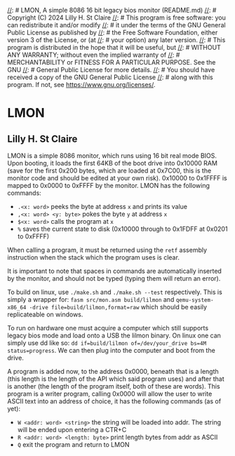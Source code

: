 [//]: #
[//]: #   LMON, A simple 8086 16 bit legacy bios monitor (README.md)
[//]: #   Copyright (C) 2024 Lilly H. St Claire
[//]: #            This program is free software: you can redistribute it and/or modify
[//]: #            it under the terms of the GNU General Public License as published by
[//]: #            the Free Software Foundation, either version 3 of the License, or (at
[//]: #            your option) any later version.
[//]: #            This program is distributed in the hope that it will be useful, but
[//]: #            WITHOUT ANY WARRANTY; without even the implied warranty of
[//]: #            MERCHANTABILITY or FITNESS FOR A PARTICULAR PURPOSE.  See the GNU
[//]: #            General Public License for more details.
[//]: #            You should have received a copy of the GNU General Public License
[//]: #            along with this program.  If not, see <https://www.gnu.org/licenses/>.

# LMON
## Lilly H. St Claire

LMON is a simple 8086 monitor, which runs using 16 bit real mode BIOS. Upon booting, it loads
the first 64KB of the boot drive into 0x10000 RAM (save for the first 0x200 bytes, which are
loaded at 0x7C00, this is the monitor code and should be edited at your own risk). 0x10000 to
0x1FFFF is mapped to 0x0000 to 0xFFFF by the monitor. LMON has the following commands:

- `.<x: word>` peeks the byte at address `x` and prints its value
- `,<x: word> <y: byte>` pokes the byte `y` at address `x`
- `$<x: word>` calls the program at `x`
- `%` saves the current state to disk (0x10000 through to 0x1FDFF at 0x0201 to 0xFFFF)

When calling a program, it must be returned using the `retf` assembly instruction when the
stack which the program uses is clear.

It is important to note that spaces in commands are automatically inserted by the monitor, and
should not be typed (typing them will return an error).

To build on linux, use `./make.sh` and `./make.sh --test` respectively. This is simply a wrapper
for: `fasm src/mon.asm build/lilmon` and `qemu-system-x86_64 -drive file=build/lilmon,format=raw`
which should be easily replicateable on windows.

To run on hardware one must acquire a computer which still supports legacy bios mode and load onto
a USB the lilmon binary. On linux one can simply use dd like so:
`dd if=build/lilmon of=/dev/your_drive bs=4M status=progress`. We can then plug into the computer
and boot from the drive.

A program is added now, to the address 0x0000, beneath that is a length (this length is the length
of the API which said program uses) and after that is another (the length of the program itself,
both of these are words). This program is a writer program, calling 0x0000 will allow the user
to write ASCII text into an address of choice, it has the following commands (as of yet):

- `W <addr: word> <string>` the string will be loaded into addr. The string will be ended upon entering
 a CTR+C
- `R <addr: word> <length: byte>` print length bytes from addr as ASCII
- `Q` exit the program and return to LMON
